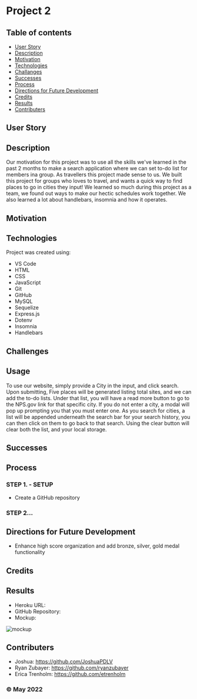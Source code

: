 # Project 2

## Table of contents
* [User Story](#user-story)
* [Description](#description)
* [Motivation](#motivation)
* [Technologies](#technologies)
* [Challanges](#challanges)
* [Successes](#successes)
* [Process](#process)
* [Directions for Future Development](#directions-for-future-development)
* [Credits](#credits)
* [Results](#results)
* [Contributers](#contributers)

## User Story


## Description
Our motivation for this project was to use all the skills we've learned in the past 2 months to make a search application where we can set to-do list for members ina group. As travellers this project made sense to us.
We built this project for groups who loves to travel, and wants a quick way to find places to go in cities they input!
We learned so much during this project as a team, we found out ways to make our hectic schedules work together. We also learned a lot about handlebars, insomnia and how it operates.

## Motivation

	
## Technologies
Project was created using:
* VS Code
* HTML
* CSS
* JavaScript
* Git
* GitHub
* MySQL
* Sequelize
* Express.js
* Dotenv
* Insomnia
* Handlebars

## Challenges

## Usage
To use our website, simply provide a City in the input, and click search. Upon submitting, Five places will be generated listing total sites, and we can add the to-do lists. Under that list, you will have a read more button to go to the NPS.gov link for that specific city. If you do not enter a city, a modal will pop up prompting you that you must enter one. As you search for cities, a list will be appended underneath the search bar for your search history, you can then click on them to go back to that search. Using the clear button will clear both the list, and your local storage.

## Successes

## Process
### STEP 1. - SETUP
* Create a GitHub repository

### STEP 2...


## Directions for Future Development
* Enhance high score organization and add bronze, silver, gold medal functionality

## Credits


## Results
* Heroku URL:
* GitHub Repository:
* Mockup:

![mockup]()


## Contributers
* Joshua: https://github.com/JoshuaPDLV
* Ryan Zubayer: https://github.com/ryanzubayer
* Erica Trenholm: https://github.com/etrenholm

### ©️ May 2022